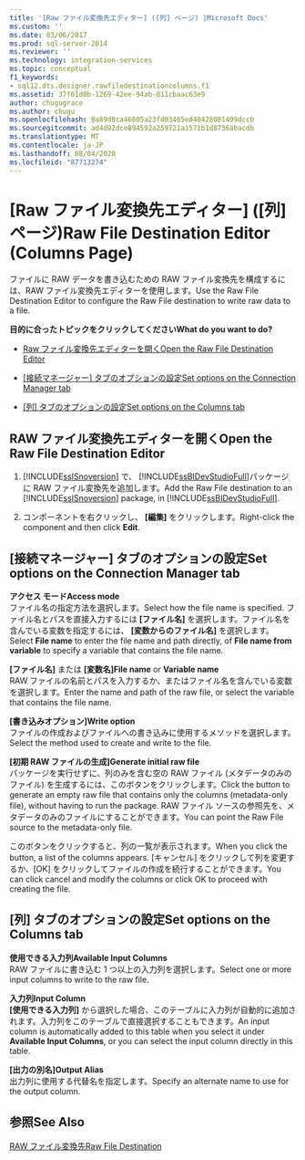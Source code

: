 ```yaml
---
title: '[Raw ファイル変換先エディター] ([列] ページ) |Microsoft Docs'
ms.custom: ''
ms.date: 03/06/2017
ms.prod: sql-server-2014
ms.reviewer: ''
ms.technology: integration-services
ms.topic: conceptual
f1_keywords:
- sql12.dts.designer.rawfiledestinationcolumns.f1
ms.assetid: 37f61d0b-1269-42ee-94ab-011cbaac63e9
author: chugugrace
ms.author: chugu
ms.openlocfilehash: 8a89d8ca46805a23fd03465ed40428081499dccb
ms.sourcegitcommit: ad4d92dce894592a259721a1571b1d8736abacdb
ms.translationtype: MT
ms.contentlocale: ja-JP
ms.lasthandoff: 08/04/2020
ms.locfileid: "87713274"
---
```

# <a name="raw-file-destination-editor-columns-page"></a><span data-ttu-id="e2faa-102">[Raw ファイル変換先エディター] ([列] ページ)</span><span class="sxs-lookup"><span data-stu-id="e2faa-102">Raw File Destination Editor (Columns Page)</span></span>
  <span data-ttu-id="e2faa-103">ファイルに RAW データを書き込むための RAW ファイル変換先を構成するには、RAW ファイル変換先エディターを使用します。</span><span class="sxs-lookup"><span data-stu-id="e2faa-103">Use the Raw File Destination Editor to configure the Raw File destination to write raw data to a file.</span></span>  
  
 <span data-ttu-id="e2faa-104">**目的に合ったトピックをクリックしてください**</span><span class="sxs-lookup"><span data-stu-id="e2faa-104">**What do you want to do?**</span></span>  
  
-   [<span data-ttu-id="e2faa-105">Raw ファイル変換先エディターを開く</span><span class="sxs-lookup"><span data-stu-id="e2faa-105">Open the Raw File Destination Editor</span></span>](#open)  
  
-   <span data-ttu-id="e2faa-106">[[接続マネージャー] タブのオプションの設定](#connection)</span><span class="sxs-lookup"><span data-stu-id="e2faa-106">[Set options on the Connection Manager tab](#connection)</span></span>  
  
-   <span data-ttu-id="e2faa-107">[[列] タブのオプションの設定](#mapping)</span><span class="sxs-lookup"><span data-stu-id="e2faa-107">[Set options on the Columns tab](#mapping)</span></span>  
  
##  <a name="open-the-raw-file-destination-editor"></a><a name="open"></a> <span data-ttu-id="e2faa-108">RAW ファイル変換先エディターを開く</span><span class="sxs-lookup"><span data-stu-id="e2faa-108">Open the Raw File Destination Editor</span></span>  
  
1.  <span data-ttu-id="e2faa-109">[!INCLUDE[ssISnoversion](../includes/ssisnoversion-md.md)] で、 [!INCLUDE[ssBIDevStudioFull](../includes/ssbidevstudiofull-md.md)]パッケージに RAW ファイル変換先を追加します。</span><span class="sxs-lookup"><span data-stu-id="e2faa-109">Add the Raw File destination to an [!INCLUDE[ssISnoversion](../includes/ssisnoversion-md.md)] package, in [!INCLUDE[ssBIDevStudioFull](../includes/ssbidevstudiofull-md.md)].</span></span>  
  
2.  <span data-ttu-id="e2faa-110">コンポーネントを右クリックし、 **[編集]** をクリックします。</span><span class="sxs-lookup"><span data-stu-id="e2faa-110">Right-click the component and then click **Edit**.</span></span>  
  
##  <a name="set-options-on-the-connection-manager-tab"></a><a name="connection"></a> <span data-ttu-id="e2faa-111">[接続マネージャー] タブのオプションの設定</span><span class="sxs-lookup"><span data-stu-id="e2faa-111">Set options on the Connection Manager tab</span></span>  
 <span data-ttu-id="e2faa-112">**アクセス モード**</span><span class="sxs-lookup"><span data-stu-id="e2faa-112">**Access mode**</span></span>  
 <span data-ttu-id="e2faa-113">ファイル名の指定方法を選択します。</span><span class="sxs-lookup"><span data-stu-id="e2faa-113">Select how the file name is specified.</span></span> <span data-ttu-id="e2faa-114">ファイル名とパスを直接入力するには **[ファイル名]** を選択します。ファイル名を含んでいる変数を指定するには、 **[変数からのファイル名]** を選択します。</span><span class="sxs-lookup"><span data-stu-id="e2faa-114">Select **File name** to enter the file name and path directly, of **File name from variable** to specify a variable that contains the file name.</span></span>  
  
 <span data-ttu-id="e2faa-115">**[ファイル名]** または **[変数名]**</span><span class="sxs-lookup"><span data-stu-id="e2faa-115">**File name** or **Variable name**</span></span>  
 <span data-ttu-id="e2faa-116">RAW ファイルの名前とパスを入力するか、またはファイル名を含んでいる変数を選択します。</span><span class="sxs-lookup"><span data-stu-id="e2faa-116">Enter the name and path of the raw file, or select the variable that contains the file name.</span></span>  
  
 <span data-ttu-id="e2faa-117">**[書き込みオプション]**</span><span class="sxs-lookup"><span data-stu-id="e2faa-117">**Write option**</span></span>  
 <span data-ttu-id="e2faa-118">ファイルの作成およびファイルへの書き込みに使用するメソッドを選択します。</span><span class="sxs-lookup"><span data-stu-id="e2faa-118">Select the method used to create and write to the file.</span></span>  
  
 <span data-ttu-id="e2faa-119">**[初期 RAW ファイルの生成]**</span><span class="sxs-lookup"><span data-stu-id="e2faa-119">**Generate initial raw file**</span></span>  
 <span data-ttu-id="e2faa-120">パッケージを実行せずに、列のみを含む空の RAW ファイル (メタデータのみのファイル) を生成するには、このボタンをクリックします。</span><span class="sxs-lookup"><span data-stu-id="e2faa-120">Click the button to generate an empty raw file that contains only the columns (metadata-only file), without having to run the package.</span></span> <span data-ttu-id="e2faa-121">RAW ファイル ソースの参照先を、メタデータのみのファイルにすることができます。</span><span class="sxs-lookup"><span data-stu-id="e2faa-121">You can point the Raw File source to the metadata-only file.</span></span>  
  
 <span data-ttu-id="e2faa-122">このボタンをクリックすると、列の一覧が表示されます。</span><span class="sxs-lookup"><span data-stu-id="e2faa-122">When you click the button, a list of the columns appears.</span></span> <span data-ttu-id="e2faa-123">[キャンセル] をクリックして列を変更するか、[OK] をクリックしてファイルの作成を続行することができます。</span><span class="sxs-lookup"><span data-stu-id="e2faa-123">You can click cancel and modify the columns or click OK to proceed with creating the file.</span></span>  
  
##  <a name="set-options-on-the-columns-tab"></a><a name="mapping"></a><span data-ttu-id="e2faa-124">[列] タブのオプションの設定</span><span class="sxs-lookup"><span data-stu-id="e2faa-124">Set options on the Columns tab</span></span>  
 <span data-ttu-id="e2faa-125">**使用できる入力列**</span><span class="sxs-lookup"><span data-stu-id="e2faa-125">**Available Input Columns**</span></span>  
 <span data-ttu-id="e2faa-126">RAW ファイルに書き込む 1 つ以上の入力列を選択します。</span><span class="sxs-lookup"><span data-stu-id="e2faa-126">Select one or more input columns to write to the raw file.</span></span>  
  
 <span data-ttu-id="e2faa-127">**入力列**</span><span class="sxs-lookup"><span data-stu-id="e2faa-127">**Input Column**</span></span>  
 <span data-ttu-id="e2faa-128">**[使用できる入力列]** から選択した場合、このテーブルに入力列が自動的に追加されます。入力列をこのテーブルで直接選択することもできます。</span><span class="sxs-lookup"><span data-stu-id="e2faa-128">An input column is automatically added to this table when you select it under **Available Input Columns**, or you can select the input column directly in this table.</span></span>  
  
 <span data-ttu-id="e2faa-129">**[出力の別名]**</span><span class="sxs-lookup"><span data-stu-id="e2faa-129">**Output Alias**</span></span>  
 <span data-ttu-id="e2faa-130">出力列に使用する代替名を指定します。</span><span class="sxs-lookup"><span data-stu-id="e2faa-130">Specify an alternate name to use for the output column.</span></span>  
  
## <a name="see-also"></a><span data-ttu-id="e2faa-131">参照</span><span class="sxs-lookup"><span data-stu-id="e2faa-131">See Also</span></span>  
 [<span data-ttu-id="e2faa-132">RAW ファイル変換先</span><span class="sxs-lookup"><span data-stu-id="e2faa-132">Raw File Destination</span></span>](data-flow/raw-file-destination.md)  
  
  
